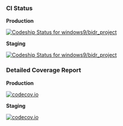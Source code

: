 ### CI Status ###

**Production**

[ ![Codeship Status for windows9/bidr_project](https://codeship.com/projects/6d04a810-d691-0132-992e-4e039b01f7ad/status?branch=master)](https://codeship.com/projects/78405)

**Staging**

[ ![Codeship Status for windows9/bidr_project](https://codeship.com/projects/6d04a810-d691-0132-992e-4e039b01f7ad/status?branch=development)](https://codeship.com/projects/78405)

### Detailed Coverage Report ###

**Production**

[![codecov.io](http://codecov.io/bitbucket/windows9/bidr_project/coverage.svg?branch=master)](http://codecov.io/bitbucket/windows9/bidr_project?branch=master)

**Staging**

[![codecov.io](http://codecov.io/bitbucket/windows9/bidr_project/coverage.svg?branch=development)](http://codecov.io/bitbucket/windows9/bidr_project?branch=development)